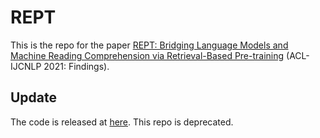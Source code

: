 # REPT

This is the repo for the paper [REPT: Bridging Language Models and Machine Reading Comprehension via Retrieval-Based Pre-training]() (ACL-IJCNLP 2021: Findings).


## Update

The code is released at [here](https://github.com/SparkJiao/Retrieval-based-Pre-training-for-Machine-Reading-Comprehension). This repo is deprecated.
